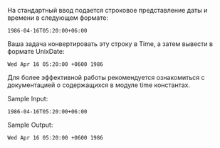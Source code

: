 

На стандартный ввод подается строковое представление даты и времени в следующем формате:
```
1986-04-16T05:20:00+06:00
```
Ваша задача конвертировать эту строку в Time, а затем вывести в формате UnixDate:
```
Wed Apr 16 05:20:00 +0600 1986
```
Для более эффективной работы рекомендуется ознакомиться с документацией о содержащихся в модуле time константах.

Sample Input:
```
1986-04-16T05:20:00+06:00
```
Sample Output:
```
Wed Apr 16 05:20:00 +0600 1986
```
